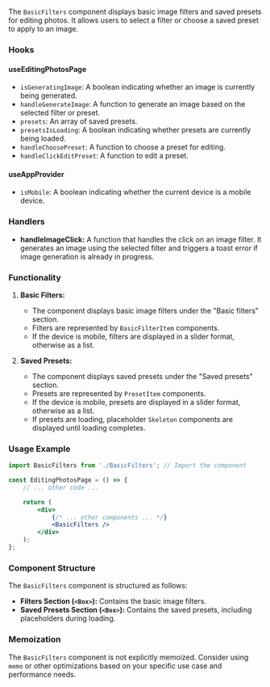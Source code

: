 The `BasicFilters` component displays basic image filters and saved presets for editing photos. It allows users to
select a filter or choose a saved preset to apply to an image.

### Hooks

#### useEditingPhotosPage

- `isGeneratingImage`: A boolean indicating whether an image is currently being generated.
- `handleGenerateImage`: A function to generate an image based on the selected filter or preset.
- `presets`: An array of saved presets.
- `presetsIsLoading`: A boolean indicating whether presets are currently being loaded.
- `handleChoosePreset`: A function to choose a preset for editing.
- `handleClickEditPreset`: A function to edit a preset.

#### useAppProvider

- `isMobile`: A boolean indicating whether the current device is a mobile device.

### Handlers

- **handleImageClick:** A function that handles the click on an image filter. It generates an image using the selected
  filter and triggers a toast error if image generation is already in progress.

### Functionality

1. **Basic Filters:**

   - The component displays basic image filters under the "Basic filters" section.
   - Filters are represented by `BasicFilterItem` components.
   - If the device is mobile, filters are displayed in a slider format, otherwise as a list.

2. **Saved Presets:**
   - The component displays saved presets under the "Saved presets" section.
   - Presets are represented by `PresetItem` components.
   - If the device is mobile, presets are displayed in a slider format, otherwise as a list.
   - If presets are loading, placeholder `Skeleton` components are displayed until loading completes.

### Usage Example

```jsx static
import BasicFilters from './BasicFilters'; // Import the component

const EditingPhotosPage = () => {
	// ... other code ...

	return (
		<div>
			{/* ... other components ... */}
			<BasicFilters />
		</div>
	);
};
```

### Component Structure

The `BasicFilters` component is structured as follows:

- **Filters Section (`<Box>`):** Contains the basic image filters.
- **Saved Presets Section (`<Box>`):** Contains the saved presets, including placeholders during loading.

### Memoization

The `BasicFilters` component is not explicitly memoized. Consider using `memo` or other optimizations based on your
specific use case and performance needs.
